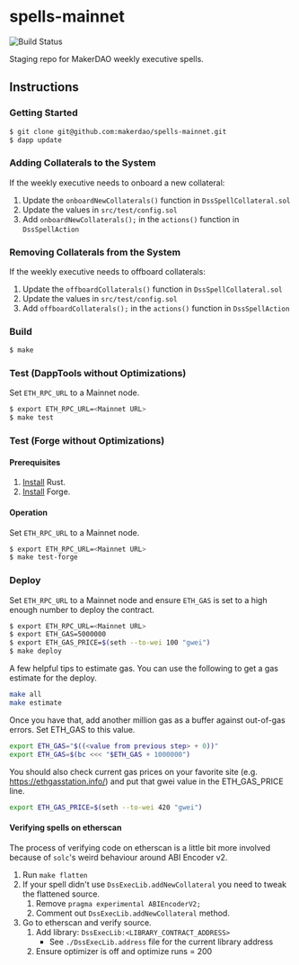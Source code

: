 # spells-mainnet
![Build Status](https://github.com/makerdao/spells-mainnet/actions/workflows/.github/workflows/tests.yaml/badge.svg?branch=master)

Staging repo for MakerDAO weekly executive spells.

## Instructions

### Getting Started

```bash
$ git clone git@github.com:makerdao/spells-mainnet.git
$ dapp update
```

### Adding Collaterals to the System

If the weekly executive needs to onboard a new collateral:

1. Update the `onboardNewCollaterals()` function in `DssSpellCollateral.sol`
2. Update the values in `src/test/config.sol`
3. Add `onboardNewCollaterals();` in the `actions()` function in `DssSpellAction`

### Removing Collaterals from the System

If the weekly executive needs to offboard collaterals:

1. Update the `offboardCollaterals()` function in `DssSpellCollateral.sol`
2. Update the values in `src/test/config.sol`
3. Add `offboardCollaterals();` in the `actions()` function in `DssSpellAction`

### Build

```bash
$ make
```

### Test (DappTools without Optimizations)

Set `ETH_RPC_URL` to a Mainnet node.

```bash
$ export ETH_RPC_URL=<Mainnet URL>
$ make test
```

### Test (Forge without Optimizations)

#### Prerequisites
1. [Install](https://www.rust-lang.org/tools/install) Rust.
2. [Install](https://github.com/gakonst/foundry#forge) Forge.

#### Operation
Set `ETH_RPC_URL` to a Mainnet node.

```bash
$ export ETH_RPC_URL=<Mainnet URL>
$ make test-forge
```

### Deploy

Set `ETH_RPC_URL` to a Mainnet node and ensure `ETH_GAS` is set to a high enough number to deploy the contract.

```bash
$ export ETH_RPC_URL=<Mainnet URL>
$ export ETH_GAS=5000000
$ export ETH_GAS_PRICE=$(seth --to-wei 100 "gwei")
$ make deploy
```

A few helpful tips to estimate gas.  You can use the following to get a
gas estimate for the deploy.

```bash
make all
make estimate
```

Once you have that, add another million gas as a buffer against
out-of-gas errors.  Set ETH_GAS to this value.

```bash
export ETH_GAS="$((<value from previous step> + 0))"
export ETH_GAS=$(bc <<< "$ETH_GAS + 1000000")
```

You should also check current gas prices on your favorite site
(e.g. https://ethgasstation.info/) and put that gwei value in the
ETH_GAS_PRICE line.

```bash
export ETH_GAS_PRICE=$(seth --to-wei 420 "gwei")
```

#### Verifying spells on etherscan

The process of verifying code on etherscan is a little bit more involved because of `solc`'s weird behaviour around ABI Encoder v2.

1. Run `make flatten`
2. If your spell didn't use `DssExecLib.addNewCollateral` you need to tweak the flattened source.
   1. Remove `pragma experimental ABIEncoderV2;`
   2. Comment out `DssExecLib.addNewCollateral` method.
3. Go to etherscan and verify source.
   1. Add library: `DssExecLib:<LIBRARY_CONTRACT_ADDRESS>`
      * See `./DssExecLib.address` file for the current library address
   2. Ensure optimizer is off and optimize runs = 200
